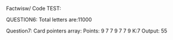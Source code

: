 Factwisw/ Code TEST:


QUESTION6:
Total letters are:11000


Question7:
Card pointers array:
Points: 9 7 7 9 7 7 9
K:7
Output: 55
